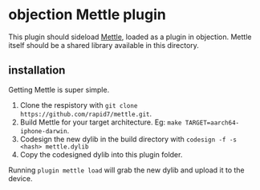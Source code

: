 # objection Mettle plugin

This plugin should sideload [Mettle](https://github.com/rapid7/mettle), loaded as a plugin in objection.
Mettle itself should be a shared library available in this directory.

## installation

Getting Mettle is super simple.

1. Clone the respistory with `git clone https://github.com/rapid7/mettle.git`.
2. Build Mettle for your target architecture. Eg: `make TARGET=aarch64-iphone-darwin`.
3. Codesign the new dylib in the build directory with `codesign -f -s <hash> mettle.dylib`
4. Copy the codesigned dylib into this plugin folder.

Running `plugin mettle load` will grab the new dylib and upload it to the device.
